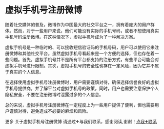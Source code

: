 # 虚拟手机号注册微博

随着社交媒体的普及，微博作为中国最大的社交平台之一，拥有着庞大的用户群体。然而，对于一些用户来说，他们可能没有实际的手机号码，或者不想使用真实手机号码注册微博。在这种情况下，虚拟手机号成为了一种解决方案。

虚拟手机号是一种临时的、可以接收短信验证码的手机号码，用户可以使用它来注册微博和其他社交平台。虽然虚拟手机号看起来是一个方便的选择，但也存在着一些问题。首先，虚拟手机号并不是所有平台都支持的注册方式，有些平台可能会对虚拟手机号进行限制。其次，虚拟手机号的安全性也存在一定风险，因为它并不属于真实的个人信息。

在选择使用虚拟手机号注册微博时，用户需要谨慎对待，确保选择信誉良好的虚拟手机号提供商，并了解平台对虚拟手机号的政策。同时，用户也需要注意保护个人隐私安全，不要在注册微博时泄露过多的个人信息。

总的来说，虚拟手机号注册微博在一定程度上为一些用户提供了便利，但也需要用户谨慎对待，避免造成不必要的麻烦和风险。

更多 关于虚拟手机号注册微博 请通过✈与我们联系，感谢阅读,谢谢！[点我✈联系](https://a.k02.cc)